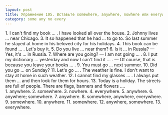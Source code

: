```yaml
---
layout: post
title: Упражнение 105. Вставьте somewhere, anywhere, nowhere или everywhere.
category: some any no every
---
```

<section class="question">
1. I can't find my book ... . I have looked all over the house. 2. Johnny lives ... near Chicago. 3. It so happened that he had ... to go to. So last summer he stayed at home in his beloved city for his holidays. 4. This book can be found ... . Let's buy it. 5. Do you live ... near them? 6. Is it ... in Russia? — Yes, it's ... in Russia. 7. Where are you going? — I am not going ... . 8. I put my dictionary ... yesterday and now I can't find it ... . — Of course, that is because you leave your books ... . 9. You must go ... next summer. 10. Did you go ... on Sunday? 11. Let's go ... . The weather is fine. I don't want to stay at home in such weather. 12. I cannot find my glasses ... . I always put them ... and then look for them for hours. 13. Today is a holiday. The streets are full of people. There are flags, banners and flowers ....
</section>

<section class="answer">
1. anywhere. 2. somewhere. 3. nowhere. 4. everywhere. 5. anywhere. 6. anywhere; somewhere. 7. anywhere. 8. somewhere, anywhere, everywhere. 9. somewhere. 10. anywhere. 11. somewhere. 12. anywhere, somewhere. 13. everywhere.
</section>